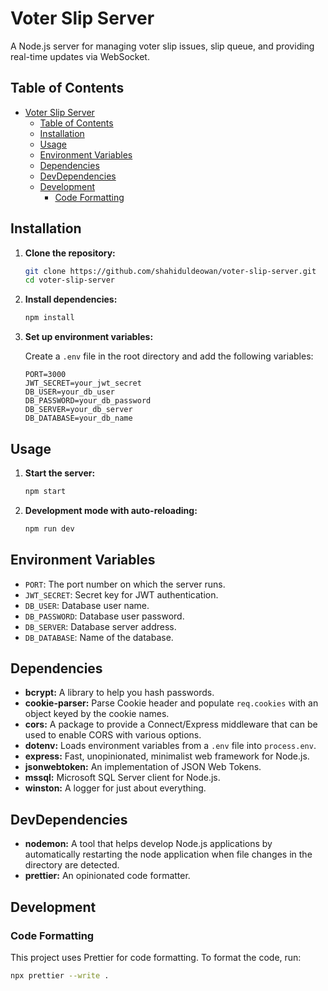 # Voter Slip Server

A Node.js server for managing voter slip issues, slip queue, and providing real-time updates via WebSocket.

## Table of Contents

- [Voter Slip Server](#voter-slip-server)
  - [Table of Contents](#table-of-contents)
  - [Installation](#installation)
  - [Usage](#usage)
  - [Environment Variables](#environment-variables)
  - [Dependencies](#dependencies)
  - [DevDependencies](#devdependencies)
  - [Development](#development)
    - [Code Formatting](#code-formatting)

## Installation

1. **Clone the repository:**

    ```bash
    git clone https://github.com/shahiduldeowan/voter-slip-server.git
    cd voter-slip-server
    ```

2. **Install dependencies:**

    ```bash
    npm install
    ```

3. **Set up environment variables:**

    Create a `.env` file in the root directory and add the following variables:

    ```plaintext
    PORT=3000
    JWT_SECRET=your_jwt_secret
    DB_USER=your_db_user
    DB_PASSWORD=your_db_password
    DB_SERVER=your_db_server
    DB_DATABASE=your_db_name
    ```

## Usage

1. **Start the server:**

    ```bash
    npm start
    ```

2. **Development mode with auto-reloading:**

    ```bash
    npm run dev
    ```

## Environment Variables

- `PORT`: The port number on which the server runs.
- `JWT_SECRET`: Secret key for JWT authentication.
- `DB_USER`: Database user name.
- `DB_PASSWORD`: Database user password.
- `DB_SERVER`: Database server address.
- `DB_DATABASE`: Name of the database.

## Dependencies

- **bcrypt:** A library to help you hash passwords.
- **cookie-parser:** Parse Cookie header and populate `req.cookies` with an object keyed by the cookie names.
- **cors:** A package to provide a Connect/Express middleware that can be used to enable CORS with various options.
- **dotenv:** Loads environment variables from a `.env` file into `process.env`.
- **express:** Fast, unopinionated, minimalist web framework for Node.js.
- **jsonwebtoken:** An implementation of JSON Web Tokens.
- **mssql:** Microsoft SQL Server client for Node.js.
- **winston:** A logger for just about everything.

## DevDependencies

- **nodemon:** A tool that helps develop Node.js applications by automatically restarting the node application when file changes in the directory are detected.
- **prettier:** An opinionated code formatter.

## Development

### Code Formatting

This project uses Prettier for code formatting. To format the code, run:

```bash
npx prettier --write .
